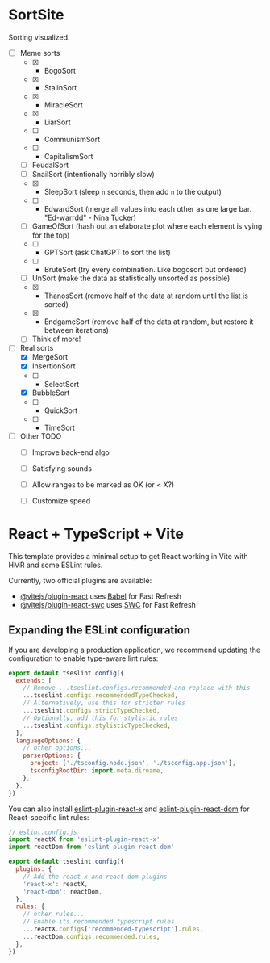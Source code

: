 # SortSite
Sorting visualized.
- [ ] Meme sorts
  - [X] * BogoSort
  - [X] * StalinSort
  - [X] * MiracleSort
  - [X] * LiarSort
  - [ ] * CommunismSort
  - [ ] * CapitalismSort
  - [ ] FeudalSort
  - [ ] SnailSort (intentionally horribly slow)
  - [X] * SleepSort (sleep `n` seconds, then add `n` to the output)
  - [ ] * EdwardSort (merge all values into each other as one large bar. "Ed-warrdd" - Nina Tucker)
  - [ ] GameOfSort (hash out an elaborate plot where each element is vying for the top)
  - [ ] * GPTSort (ask ChatGPT to sort the list)
  - [ ] * BruteSort (try every combination. Like bogosort but ordered)
  - [ ] UnSort (make the data as statistically unsorted as possible)
  - [X] * ThanosSort (remove half of the data at random until the list is sorted)
  - [X] * EndgameSort (remove half of the data at random, but restore it between iterations)
  - [ ] Think of more!
- [ ] Real sorts
  - [X] MergeSort
  - [X] InsertionSort
  - [ ] * SelectSort
  - [X] BubbleSort
  - [ ] * QuickSort
  - [ ] * TimeSort
- [ ] Other TODO
  - [ ] Improve back-end algo
  - [ ] Satisfying sounds
  - [ ] Allow ranges to be marked as OK (or < X?)
  - [ ] Customize speed


# React + TypeScript + Vite

This template provides a minimal setup to get React working in Vite with HMR and some ESLint rules.

Currently, two official plugins are available:

- [@vitejs/plugin-react](https://github.com/vitejs/vite-plugin-react/blob/main/packages/plugin-react) uses [Babel](https://babeljs.io/) for Fast Refresh
- [@vitejs/plugin-react-swc](https://github.com/vitejs/vite-plugin-react/blob/main/packages/plugin-react-swc) uses [SWC](https://swc.rs/) for Fast Refresh

## Expanding the ESLint configuration

If you are developing a production application, we recommend updating the configuration to enable type-aware lint rules:

```js
export default tseslint.config({
  extends: [
    // Remove ...tseslint.configs.recommended and replace with this
    ...tseslint.configs.recommendedTypeChecked,
    // Alternatively, use this for stricter rules
    ...tseslint.configs.strictTypeChecked,
    // Optionally, add this for stylistic rules
    ...tseslint.configs.stylisticTypeChecked,
  ],
  languageOptions: {
    // other options...
    parserOptions: {
      project: ['./tsconfig.node.json', './tsconfig.app.json'],
      tsconfigRootDir: import.meta.dirname,
    },
  },
})
```

You can also install [eslint-plugin-react-x](https://github.com/Rel1cx/eslint-react/tree/main/packages/plugins/eslint-plugin-react-x) and [eslint-plugin-react-dom](https://github.com/Rel1cx/eslint-react/tree/main/packages/plugins/eslint-plugin-react-dom) for React-specific lint rules:

```js
// eslint.config.js
import reactX from 'eslint-plugin-react-x'
import reactDom from 'eslint-plugin-react-dom'

export default tseslint.config({
  plugins: {
    // Add the react-x and react-dom plugins
    'react-x': reactX,
    'react-dom': reactDom,
  },
  rules: {
    // other rules...
    // Enable its recommended typescript rules
    ...reactX.configs['recommended-typescript'].rules,
    ...reactDom.configs.recommended.rules,
  },
})
```
